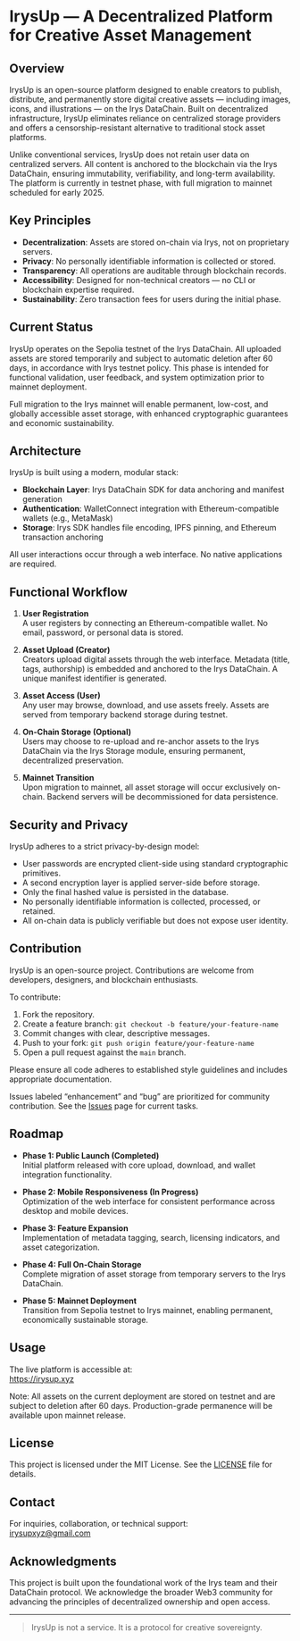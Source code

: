 # IrysUp — A Decentralized Platform for Creative Asset Management

## Overview

IrysUp is an open-source platform designed to enable creators to publish, distribute, and permanently store digital creative assets — including images, icons, and illustrations — on the Irys DataChain. Built on decentralized infrastructure, IrysUp eliminates reliance on centralized storage providers and offers a censorship-resistant alternative to traditional stock asset platforms.

Unlike conventional services, IrysUp does not retain user data on centralized servers. All content is anchored to the blockchain via the Irys DataChain, ensuring immutability, verifiability, and long-term availability. The platform is currently in testnet phase, with full migration to mainnet scheduled for early 2025.

## Key Principles

- **Decentralization**: Assets are stored on-chain via Irys, not on proprietary servers.  
- **Privacy**: No personally identifiable information is collected or stored.  
- **Transparency**: All operations are auditable through blockchain records.  
- **Accessibility**: Designed for non-technical creators — no CLI or blockchain expertise required.  
- **Sustainability**: Zero transaction fees for users during the initial phase.  

## Current Status

IrysUp operates on the Sepolia testnet of the Irys DataChain. All uploaded assets are stored temporarily and subject to automatic deletion after 60 days, in accordance with Irys testnet policy. This phase is intended for functional validation, user feedback, and system optimization prior to mainnet deployment.

Full migration to the Irys mainnet will enable permanent, low-cost, and globally accessible asset storage, with enhanced cryptographic guarantees and economic sustainability.

## Architecture

IrysUp is built using a modern, modular stack:
 
- **Blockchain Layer**: Irys DataChain SDK for data anchoring and manifest generation  
- **Authentication**: WalletConnect integration with Ethereum-compatible wallets (e.g., MetaMask)  
- **Storage**: Irys SDK handles file encoding, IPFS pinning, and Ethereum transaction anchoring  

All user interactions occur through a web interface. No native applications are required.

## Functional Workflow

1. **User Registration**  
   A user registers by connecting an Ethereum-compatible wallet. No email, password, or personal data is stored.

2. **Asset Upload (Creator)**  
   Creators upload digital assets through the web interface. Metadata (title, tags, authorship) is embedded and anchored to the Irys DataChain. A unique manifest identifier is generated.

3. **Asset Access (User)**  
   Any user may browse, download, and use assets freely. Assets are served from temporary backend storage during testnet.

4. **On-Chain Storage (Optional)**  
   Users may choose to re-upload and re-anchor assets to the Irys DataChain via the Irys Storage module, ensuring permanent, decentralized preservation.

5. **Mainnet Transition**  
   Upon migration to mainnet, all asset storage will occur exclusively on-chain. Backend servers will be decommissioned for data persistence.

## Security and Privacy

IrysUp adheres to a strict privacy-by-design model:

- User passwords are encrypted client-side using standard cryptographic primitives.  
- A second encryption layer is applied server-side before storage.  
- Only the final hashed value is persisted in the database.  
- No personally identifiable information is collected, processed, or retained.  
- All on-chain data is publicly verifiable but does not expose user identity.

## Contribution

IrysUp is an open-source project. Contributions are welcome from developers, designers, and blockchain enthusiasts.

To contribute:

1. Fork the repository.  
2. Create a feature branch: `git checkout -b feature/your-feature-name`  
3. Commit changes with clear, descriptive messages.  
4. Push to your fork: `git push origin feature/your-feature-name`  
5. Open a pull request against the `main` branch.

Please ensure all code adheres to established style guidelines and includes appropriate documentation.

Issues labeled “enhancement” and “bug” are prioritized for community contribution. See the [Issues](https://github.com/irysup/irysup/issues) page for current tasks.

## Roadmap

- **Phase 1: Public Launch (Completed)**  
  Initial platform released with core upload, download, and wallet integration functionality.

- **Phase 2: Mobile Responsiveness (In Progress)**  
  Optimization of the web interface for consistent performance across desktop and mobile devices.

- **Phase 3: Feature Expansion**  
  Implementation of metadata tagging, search, licensing indicators, and asset categorization.

- **Phase 4: Full On-Chain Storage**  
  Complete migration of asset storage from temporary servers to the Irys DataChain.

- **Phase 5: Mainnet Deployment**  
  Transition from Sepolia testnet to Irys mainnet, enabling permanent, economically sustainable storage.

## Usage

The live platform is accessible at:  
https://irysup.xyz

Note: All assets on the current deployment are stored on testnet and are subject to deletion after 60 days. Production-grade permanence will be available upon mainnet release.

## License

This project is licensed under the MIT License. See the [LICENSE](LICENSE) file for details.

## Contact

For inquiries, collaboration, or technical support:  
irysupxyz@gmail.com

## Acknowledgments

This project is built upon the foundational work of the Irys team and their DataChain protocol. We acknowledge the broader Web3 community for advancing the principles of decentralized ownership and open access.

---

> IrysUp is not a service. It is a protocol for creative sovereignty.
